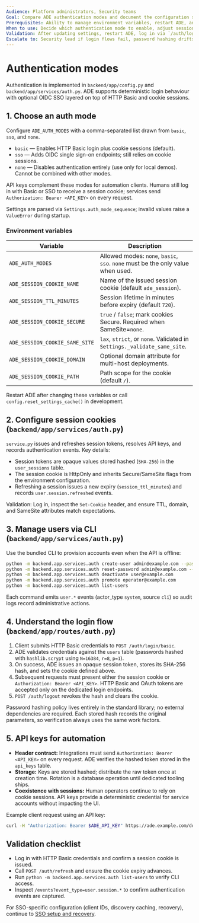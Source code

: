 ```yaml
---
Audience: Platform administrators, Security teams
Goal: Compare ADE authentication modes and document the configuration steps for each, including session management.
Prerequisites: Ability to manage environment variables, restart ADE, and provision user accounts.
When to use: Decide which authentication mode to enable, adjust session cookie settings, or review password handling.
Validation: After updating settings, restart ADE, log in via `/auth/login/basic`, and confirm sessions behave as documented.
Escalate to: Security lead if login flows fail, password hashing drifts from policy, or unauthenticated access becomes possible unexpectedly.
---
```


# Authentication modes

Authentication is implemented in `backend/app/config.py` and `backend/app/services/auth.py`. ADE supports deterministic login behaviour with optional OIDC SSO layered on top of HTTP Basic and cookie sessions.

## 1. Choose an auth mode

Configure `ADE_AUTH_MODES` with a comma-separated list drawn from `basic`, `sso`, and `none`.

- `basic` — Enables HTTP Basic login plus cookie sessions (default).
- `sso` — Adds OIDC single sign-on endpoints; still relies on cookie sessions.
- `none` — Disables authentication entirely (use only for local demos). Cannot be combined with other modes.

API keys complement these modes for automation clients. Humans still log in with Basic or SSO to receive a session cookie; services send `Authorization: Bearer <API_KEY>` on every request.

Settings are parsed via `Settings.auth_mode_sequence`; invalid values raise a `ValueError` during startup.

### Environment variables

| Variable | Description |
| --- | --- |
| `ADE_AUTH_MODES` | Allowed modes: `none`, `basic`, `sso`. `none` must be the only value when used. |
| `ADE_SESSION_COOKIE_NAME` | Name of the issued session cookie (default `ade_session`). |
| `ADE_SESSION_TTL_MINUTES` | Session lifetime in minutes before expiry (default `720`). |
| `ADE_SESSION_COOKIE_SECURE` | `true` / `false`; mark cookies Secure. Required when SameSite=`none`. |
| `ADE_SESSION_COOKIE_SAME_SITE` | `lax`, `strict`, or `none`. Validated in `Settings._validate_same_site`. |
| `ADE_SESSION_COOKIE_DOMAIN` | Optional domain attribute for multi-host deployments. |
| `ADE_SESSION_COOKIE_PATH` | Path scope for the cookie (default `/`). |

Restart ADE after changing these variables or call `config.reset_settings_cache()` in development.

## 2. Configure session cookies (`backend/app/services/auth.py`)

`service.py` issues and refreshes session tokens, resolves API keys, and records authentication events. Key details:

- Session tokens are opaque values stored hashed (`SHA-256`) in the `user_sessions` table.
- The session cookie is HttpOnly and inherits Secure/SameSite flags from the environment configuration.
- Refreshing a session issues a new expiry (`session_ttl_minutes`) and records `user.session.refreshed` events.

Validation: Log in, inspect the `Set-Cookie` header, and ensure TTL, domain, and SameSite attributes match expectations.

## 3. Manage users via CLI (`backend/app/services/auth.py`)

Use the bundled CLI to provision accounts even when the API is offline:

```bash
python -m backend.app.services.auth create-user admin@example.com --password change-me --role admin
python -m backend.app.services.auth reset-password admin@example.com --password another-secret
python -m backend.app.services.auth deactivate user@example.com
python -m backend.app.services.auth promote operator@example.com
python -m backend.app.services.auth list-users
```

Each command emits `user.*` events (actor_type `system`, source `cli`) so audit logs record administrative actions.

## 4. Understand the login flow (`backend/app/routes/auth.py`)

1. Client submits HTTP Basic credentials to `POST /auth/login/basic`.
2. ADE validates credentials against the `users` table (passwords hashed with `hashlib.scrypt` using `N=16384`, `r=8`, `p=1`).
3. On success, ADE issues an opaque session token, stores its SHA-256 hash, and sets the cookie defined above.
4. Subsequent requests must present either the session cookie or `Authorization: Bearer <API_KEY>`. HTTP Basic and OAuth tokens are accepted only on the dedicated login endpoints.
5. `POST /auth/logout` revokes the hash and clears the cookie.

Password hashing policy lives entirely in the standard library; no external dependencies are required. Each stored hash records the original parameters, so verification always uses the same work factors.

## 5. API keys for automation

- **Header contract:** Integrations must send `Authorization: Bearer <API_KEY>` on every request. ADE verifies the hashed token stored in the `api_keys` table.
- **Storage:** Keys are stored hashed; distribute the raw token once at creation time. Rotation is a database operation until dedicated tooling ships.
- **Coexistence with sessions:** Human operators continue to rely on cookie sessions. API keys provide a deterministic credential for service accounts without impacting the UI.

Example client request using an API key:

```bash
curl -H "Authorization: Bearer $ADE_API_KEY" https://ade.example.com/documents
```

## Validation checklist

- Log in with HTTP Basic credentials and confirm a session cookie is issued.
- Call `POST /auth/refresh` and ensure the cookie expiry advances.
- Run `python -m backend.app.services.auth list-users` to verify CLI access.
- Inspect `/events?event_type=user.session.*` to confirm authentication events are captured.

For SSO-specific configuration (client IDs, discovery caching, recovery), continue to [SSO setup and recovery](./sso-setup.md).
